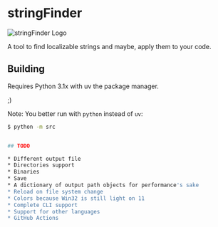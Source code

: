 # stringFinder

![stringFinder Logo](https://media.discordapp.net/attachments/1285281504397758538/1378325911828697150/Untitledk.jpg?ex=683c3189&is=683ae009&hm=4112e29bf5b62f617c6662e15fe59a5f0a56eceb19dbef246146d158eed9051d&=&format=webp)

A tool to find localizable strings and maybe, apply them to your code.

## Building

Requires Python 3.1x with uv the package manager.

\;\)

Note: You better run with `python` instead of `uv`:

```bash
$ python -m src


## TODO

* Different output file
* Directories support
* Binaries
* Save
* A dictionary of output path objects for performance's sake
* Reload on file system change
* Colors because Win32 is still light on 11
* Complete CLI support
* Support for other languages
* GitHub Actions

